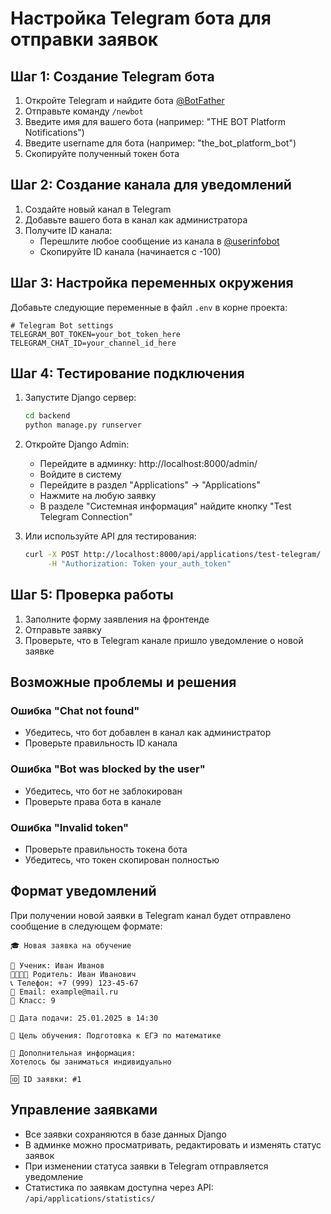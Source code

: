 # Настройка Telegram бота для отправки заявок

## Шаг 1: Создание Telegram бота

1. Откройте Telegram и найдите бота [@BotFather](https://t.me/botfather)
2. Отправьте команду `/newbot`
3. Введите имя для вашего бота (например: "THE BOT Platform Notifications")
4. Введите username для бота (например: "the_bot_platform_bot")
5. Скопируйте полученный токен бота

## Шаг 2: Создание канала для уведомлений

1. Создайте новый канал в Telegram
2. Добавьте вашего бота в канал как администратора
3. Получите ID канала:
   - Перешлите любое сообщение из канала в [@userinfobot](https://t.me/userinfobot)
   - Скопируйте ID канала (начинается с -100)

## Шаг 3: Настройка переменных окружения

Добавьте следующие переменные в файл `.env` в корне проекта:

```env
# Telegram Bot settings
TELEGRAM_BOT_TOKEN=your_bot_token_here
TELEGRAM_CHAT_ID=your_channel_id_here
```

## Шаг 4: Тестирование подключения

1. Запустите Django сервер:
   ```bash
   cd backend
   python manage.py runserver
   ```

2. Откройте Django Admin:
   - Перейдите в админку: http://localhost:8000/admin/
   - Войдите в систему
   - Перейдите в раздел "Applications" -> "Applications"
   - Нажмите на любую заявку
   - В разделе "Системная информация" найдите кнопку "Test Telegram Connection"

3. Или используйте API для тестирования:
   ```bash
   curl -X POST http://localhost:8000/api/applications/test-telegram/ \
        -H "Authorization: Token your_auth_token"
   ```

## Шаг 5: Проверка работы

1. Заполните форму заявления на фронтенде
2. Отправьте заявку
3. Проверьте, что в Telegram канале пришло уведомление о новой заявке

## Возможные проблемы и решения

### Ошибка "Chat not found"
- Убедитесь, что бот добавлен в канал как администратор
- Проверьте правильность ID канала

### Ошибка "Bot was blocked by the user"
- Убедитесь, что бот не заблокирован
- Проверьте права бота в канале

### Ошибка "Invalid token"
- Проверьте правильность токена бота
- Убедитесь, что токен скопирован полностью

## Формат уведомлений

При получении новой заявки в Telegram канал будет отправлено сообщение в следующем формате:

```
🎓 Новая заявка на обучение

👤 Ученик: Иван Иванов
👨‍👩‍👧‍👦 Родитель: Иван Иванович
📞 Телефон: +7 (999) 123-45-67
📧 Email: example@mail.ru
🎯 Класс: 9

📅 Дата подачи: 25.01.2025 в 14:30

🎯 Цель обучения: Подготовка к ЕГЭ по математике

💬 Дополнительная информация:
Хотелось бы заниматься индивидуально

🆔 ID заявки: #1
```

## Управление заявками

- Все заявки сохраняются в базе данных Django
- В админке можно просматривать, редактировать и изменять статус заявок
- При изменении статуса заявки в Telegram отправляется уведомление
- Статистика по заявкам доступна через API: `/api/applications/statistics/`
